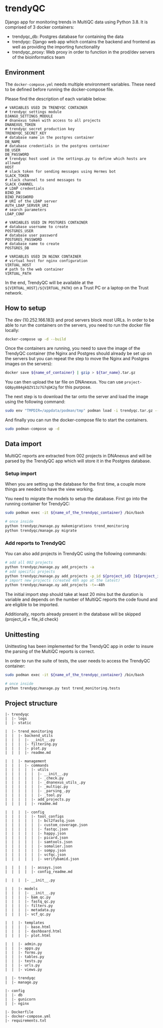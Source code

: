 # trendyQC
Django app for monitoring trends in MultiQC data using Python 3.8. It is comprised of 3 docker containers:

- trendyqc_db: Postgres database for containing the data
- trendyqc: Django web app which contains the backend and frontend as well as providing the importing functionality
- trendyqc_proxy: Web proxy in order to function in the prod/dev servers of the bioinformatics team

## Environment

The `docker-compose.yml` needs multiple environment variables. These need to be defined before running the docker-compose file.

Please find the description of each variable below:

```env
# VARIABLES USED IN TRENDYQC CONTAINER
# trendyqc settings module
DJANGO_SETTINGS_MODULE
# dnanexus token with access to all projects
DNANEXUS_TOKEN
# trendyqc secret production key
TRENDYQC_SECRET_KEY
# database name in the postgres container
DB_NAME
# database credentials in the postgres container
DB_USER
DB_PASSWORD
# trendyqc host used in the settings.py to define which hosts are allowed
HOST
# slack token for sending messages using Hermes bot
SLACK_TOKEN
# slack channel to send messages to
SLACK_CHANNEL
# LDAP credentials
BIND_DN
BIND_PASSWORD
# URI of the LDAP server
AUTH_LDAP_SERVER_URI
# search parameters
LDAP_CONF

# VARIABLES USED IN POSTGRES CONTAINER
# database username to create
POSTGRES_USER
# database user password
POSTGRES_PASSWORD
# database name to create
POSTGRES_DB

# VARIABLES USED IN NGINX CONTAINER
# virtual host for nginx configuration
VIRTUAL_HOST
# path to the web container
VIRTUAL_PATH
```

In the end, TrendyQC will be available at the `${VIRTUAL_HOST}/${VIRTUAL_PATH}` on a Trust PC or a laptop on the Trust network.

## How to setup

The dev (10.252.166.183) and prod servers block most URLs. In order to be able to run the containers on the servers, you need to run the docker file locally:

```bash
docker-compose up -d --build
```

Once the containers are running, you need to save the image of the TrendyQC container (the Nginx and Postgres should already be set up on the servers but you can repeat the step to move the Nginx and Postgres images on the servers):

```bash
docker save ${name_of_container} | gzip > ${tar_name}.tar.gz
```

You can then upload the tar file on DNAnexus. You can use `project-GQ8py884gkQZV13z7G7qbK2g` for this purpose.

The next step is to download the tar onto the server and load the image using the following command:

```bash
sudo env "TMPDIR=/appdata/podman/tmp" podman load -i trendyqc.tar.gz --root /appdata/podman/storage
```

And finally you can run the docker-compose file to start the containers.

```bash
sudo podman-compose up -d
```

## Data import

MultiQC reports are extracted from 002 projects in DNAnexus and will be parsed by the TrendyQC app which will store it in the Postgres database.

### Setup import

When you are setting up the database for the first time, a couple more things are needed to have the view working.

You need to migrate the models to setup the database. First go into the running container for TrendyQC:

```bash
sudo podman exec -it ${name_of_the_trendyqc_container} /bin/bash

# once inside
python trendyqc/manage.py makemigrations trend_monitoring
python trendyqc/manage.py migrate
```

### Add reports to TrendyQC

You can also add projects in TrendyQC using the following commands:

```bash
# add all 002 projects
python trendyqc/manage.py add_projects -a
# add specific projects
python trendyqc/manage.py add_projects -p_id ${project_id} [${project_id} ${project_id}]
# import new projects (created 48h ago at the latest)
python trendyqc/manage.oy add_projects -t=-48h
```

The initial import step should take at least 20 mins but the duration is variable and depends on the number of MultiQC reports the code found and are eligible to be imported.

Additionally, reports already present in the database will be skipped (project_id + file_id check)

## Unittesting

Unittesting has been implemented for the TrendyQC app in order to insure the parsing of the MultiQC reports is correct.

In order to run the suite of tests, the user needs to access the TrendyQC container:

```bash
sudo podman exec -it ${name_of_the_trendyqc_container} /bin/bash

# once inside
python trendyqc/manage.py test trend_monitoring.tests
```

## Project structure

```tree
|- trendyqc
|  |- logs
|  |- static

|  |- trend_monitoring
|  |  |- backend_utils
|  |  |  |- __init__.py
|  |  |  |- filtering.py
|  |  |  |- plot.py
|  |  |  |- readme.md

|  |  |- management
|  |  |  |- commands
|  |  |  |  |- utils
|  |  |  |  |  |- __init__.py
|  |  |  |  |  |- _check.py
|  |  |  |  |  |- _dnanexus_utils_.py
|  |  |  |  |  |- _multiqc.py
|  |  |  |  |  |- _parsing_.py
|  |  |  |  |  |- _tool.py
|  |  |  |  |- add_projects.py
|  |  |  |  |- readme.md

|  |  |  |- config
|  |  |  |  |- tool_configs
|  |  |  |  |  |- bcl2fastq.json
|  |  |  |  |  |- custom_coverage.json
|  |  |  |  |  |- fastqc.json
|  |  |  |  |  |- happy.json
|  |  |  |  |  |- picard.json
|  |  |  |  |  |- samtools.json
|  |  |  |  |  |- somalier.json
|  |  |  |  |  |- sompy.json
|  |  |  |  |  |- vcfqc.json
|  |  |  |  |  |- verifybamid.json

|  |  |  |  |- assays.json
|  |  |  |  |- config_readme.md

|  |  |  |- __init__.py

|  |  |- models
|  |  |  |- __init__.py
|  |  |  |- bam_qc.py
|  |  |  |- fastq_qc.py
|  |  |  |- filters.py
|  |  |  |- metadata.py
|  |  |  |- vcf_qc.py

|  |  |- templates
|  |  |  |- base.html
|  |  |  |- dashboard.html
|  |  |  |- plot.html

|  |  |- admin.py
|  |  |- apps.py
|  |  |- forms.py
|  |  |- tables.py
|  |  |- tests.py
|  |  |- urls.py
|  |  |- views.py

|  |- trendyqc
|  |- manage.py

|- config
|  |- db
|  |- gunicorn
|  |- nginx

|- Dockerfile
|- docker-compose.yml
|- requirements.txt
```
